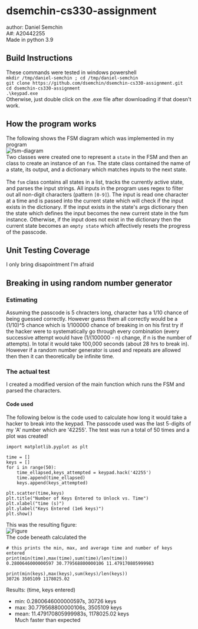 # dsemchin-cs330-assignment
author: Daniel Semchin\
A#: A20442255\
Made in python 3.9
## Build Instructions
These commands were tested in windows powershell\
`mkdir /tmp/daniel-semchin ; cd /tmp/daniel-semchin`\
`git clone https://github.com/dsemchin/dsemchin-cs330-assignment.git`\
`cd dsemchin-cs330-assignment`\
`.\keypad.exe`\
Otherwise, just double click on the .exe file after downloading if that doesn't work.

## How the program works
The following shows the FSM diagram which was implemented in my program\
![fsm-diagram](https://user-images.githubusercontent.com/118320568/203359642-0bbb987b-dd2b-4088-bf19-335dc2d17f07.png)\
Two classes were created one to represent a `state` in the FSM and then an class to create an instance of an `fsm`. The state class contained the name of a state, its output, and a dictionary which matches inputs to the next state.\
\
The `fsm` class contains all states in a list, tracks the currently active state, and parses the input strings. All inputs in the program uses regex to filter out all non-digit characters (pattern `[0-9]`). The input is read one character at a time and is passed into the current state which will check if the input exists in the dictionary. If the input exists in the state's args dictionary then the state which defines the input becomes the new current state in the fsm instance. Otherwise, if the input does not exist in the dictionary then the current state becomes an `empty state` which affectively resets the progress of the passcode. 

## Unit Testing Coverage
I only bring disapointment I'm afraid

## Breaking in using random number generator
### Estimating 
Assuming the passcode is 5 chracters long, character has a 1/10 chance of being guessed correctly. However guess them all correctly would be a (1/10)^5 chance which is 1/100000 chance of breaking in on his first try if the hacker were to systematically go through every combination (every successive attempt would have (1/(100000 - n) change, if n is the number of attempts). In total it would take 100,000 seconds (about 28 hrs to break in). However if a random number generator is used and repeats are allowed then then it can theoretically be infinite time.   
### The actual test
I created a modified version of the main function which runs the FSM and parsed the characters.
#### Code used
The following below is the code used to calculate how long it would take a hacker to break into the keypad. The passcode used was the last 5-digits of my 'A' number which are '42255'. The test was run a total of 50 times and a plot was created!

```
import matplotlib.pyplot as plt

time = []
keys = []
for i in range(50):
    time_ellapsed,keys_attempted = keypad.hack('42255')
    time.append(time_ellapsed)
    keys.append(keys_attempted)
    
plt.scatter(time,keys)
plt.title("Number of Keys Entered to Unlock vs. Time")
plt.xlabel("time (s)")
plt.ylabel("Keys Entered (1e6 keys)")
plt.show()
```
This was the resulting figure:\
![Figure](https://user-images.githubusercontent.com/118320568/203355169-608795e4-8bde-4f30-b87b-cc50d893db36.png)\
The code beneath calculated the 
```
# this prints the min, max, and average time and number of keys entered
print(min(time),max(time),sum(time)/len(time))
0.2800646000000597 30.779568800000106 11.479170805999983

print(min(keys),max(keys),sum(keys)/len(keys))
30726 3505109 1178025.02
```
Results: (time, keys entered)
* min: 0.2800646000000597s, 30726 keys
* max: 30.779568800000106s, 3505109 keys
* mean: 11.479170805999983s, 1178025.02 keys\
Much faster than expected
###
